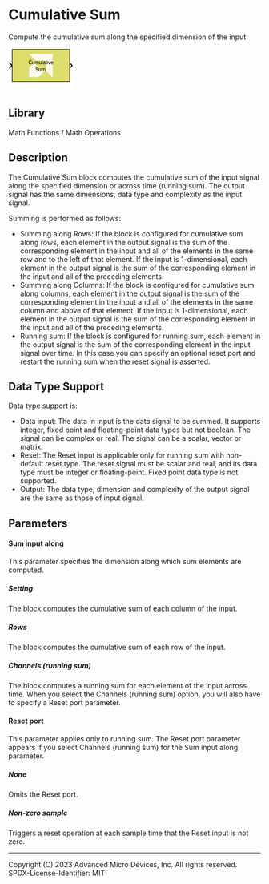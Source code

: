 # Cumulative Sum

Compute the cumulative sum along the specified dimension of the input

![](./Images/block.png)

## Library

Math Functions / Math Operations

## Description

The Cumulative Sum block computes the cumulative sum of the input signal
along the specified dimension or across time (running sum). The output
signal has the same dimensions, data type and complexity as the input
signal.

Summing is performed as follows:

- Summing along Rows: If the block is configured for cumulative sum
  along rows, each element in the output signal is the sum of the
  corresponding element in the input and all of the elements in the same
  row and to the left of that element. If the input is 1-dimensional,
  each element in the output signal is the sum of the corresponding
  element in the input and all of the preceding elements.
- Summing along Columns: If the block is configured for cumulative sum
  along columns, each element in the output signal is the sum of the
  corresponding element in the input and all of the elements in the same
  column and above of that element. If the input is 1-dimensional, each
  element in the output signal is the sum of the corresponding element
  in the input and all of the preceding elements.
- Running sum: If the block is configured for running sum, each element
  in the output signal is the sum of the corresponding element in the
  input signal over time. In this case you can specify an optional reset
  port and restart the running sum when the reset signal is asserted.

## Data Type Support

Data type support is:

- Data input: The data In input is the data signal to be summed. It
  supports integer, fixed point and floating-point data types but not
  boolean. The signal can be complex or real. The signal can be a
  scalar, vector or matrix.
- Reset: The Reset input is applicable only for running sum with
  non-default reset type. The reset signal must be scalar and real, and
  its data type must be integer or floating-point. Fixed point data type
  is not supported.
- Output: The data type, dimension and complexity of the output signal
  are the same as those of input signal.

## Parameters

#### Sum input along

This parameter specifies the dimension along which sum elements are
computed.
##### Setting
The block computes the cumulative sum of each column of the input.

##### Rows
The block computes the cumulative sum of each row of the input.

##### Channels (running sum)
The block computes a running sum for each element of the input across time. When you select the Channels (running sum) option, you will also have to specify a Reset port parameter.

#### Reset port

This parameter applies only to running sum. The Reset port parameter
appears if you select Channels (running sum) for the Sum input along
parameter.

##### None
Omits the Reset port.

##### Non-zero sample
Triggers a reset operation at each sample time that the Reset input is not zero.


--------------
Copyright (C) 2023 Advanced Micro Devices, Inc. All rights reserved.
SPDX-License-Identifier: MIT
